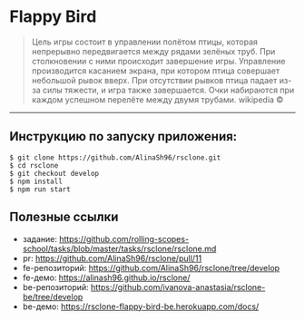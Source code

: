 # Flappy Bird
>Цель игры состоит в управлении полётом птицы, которая непрерывно передвигается между рядами зелёных труб. При столкновении с ними происходит завершение игры. Управление производится касанием экрана, при котором птица совершает небольшой рывок вверх. При отсутствии рывков птица падает из-за силы тяжести, и игра также завершается. Очки набираются при каждом успешном перелёте между двумя трубами. wikipedia ©

___
## Инструкцию по запуску приложения:
```console
$ git clone https://github.com/AlinaSh96/rsclone.git
$ cd rsclone
$ git checkout develop
$ npm install
$ npm run start
```
## Полезные ссылки
* задание: https://github.com/rolling-scopes-school/tasks/blob/master/tasks/rsclone/rsclone.md
* pr: https://github.com/AlinaSh96/rsclone/pull/11
* fe-репозиторий: https://github.com/AlinaSh96/rsclone/tree/develop
* fe-демо: https://alinash96.github.io/rsclone/
* be-репозиторий: https://github.com/ivanova-anastasia/rsclone-be/tree/develop
* be-демо: https://rsclone-flappy-bird-be.herokuapp.com/docs/
